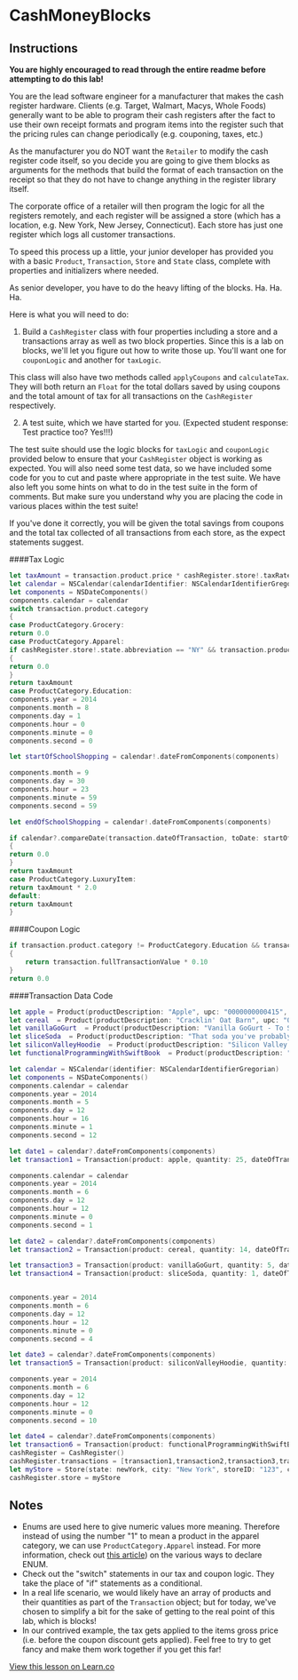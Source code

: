 

# CashMoneyBlocks

## Instructions

**You are highly encouraged to read through the entire readme before attempting to do this lab!**

You are the lead software engineer for a manufacturer that makes the cash register hardware. Clients (e.g. Target, Walmart, Macys, Whole Foods) generally want to be able to program their cash registers after the fact to use their own receipt formats and program items into the register such that the pricing rules can change periodically (e.g. couponing, taxes, etc.)

As the manufacturer you do NOT want the `Retailer` to modify the cash register code itself, so you decide you are going to give them blocks as arguments for the methods that build the format of each transaction on the receipt so that they do not have to change anything in the register library itself.

The corporate office of a retailer will then program the logic for all the registers remotely, and each register will be assigned a store (which has a location, e.g. New York, New Jersey, Connecticut). Each store has just one register which logs all customer transactions.

To speed this process up a little, your junior developer has provided you with a basic `Product`, `Transaction`, `Store` and `State` class, complete with properties and initializers where needed.

As senior developer, you have to do the heavy lifting of the blocks. Ha. Ha. Ha.

Here is what you will need to do:

1) Build a `CashRegister` class with four properties including a store and a transactions array as well as two block properties. Since this is a lab on blocks, we'll let you figure out how to write those up. You'll want one for `couponLogic` and another for `taxLogic`.

This class will also have two methods called `applyCoupons` and `calculateTax`. They will both return an `Float` for the total dollars saved by using coupons and the total amount of tax for all transactions on the `CashRegister` respectively.

2) A test suite, which we have started for you. (Expected student response: Test practice too? Yes!!!)

The test suite should use the logic blocks for `taxLogic` and `couponLogic` provided below to ensure that your `CashRegister` object is working as expected. You will also need some test data, so we have included some code for you to cut and paste where appropriate in the test suite. We have also left you some hints on what to do in the test suite in the form of comments. But make sure you understand why you are placing the code in various places within the test suite!

If you've done it correctly, you will be given the total savings from coupons and the total tax collected of all transactions from each store, as the expect statements suggest.

####Tax Logic
```swift
let taxAmount = transaction.product.price * cashRegister.store!.taxRate
let calendar = NSCalendar(calendarIdentifier: NSCalendarIdentifierGregorian)
let components = NSDateComponents()
components.calendar = calendar
switch transaction.product.category
{
case ProductCategory.Grocery:
return 0.0
case ProductCategory.Apparel:
if cashRegister.store!.state.abbreviation == "NY" && transaction.product.price < 100.0
{
return 0.0
}
return taxAmount
case ProductCategory.Education:
components.year = 2014
components.month = 8
components.day = 1
components.hour = 0
components.minute = 0
components.second = 0

let startOfSchoolShopping = calendar!.dateFromComponents(components)

components.month = 9
components.day = 30
components.hour = 23
components.minute = 59
components.second = 59

let endOfSchoolShopping = calendar!.dateFromComponents(components)

if calendar?.compareDate(transaction.dateOfTransaction, toDate: startOfSchoolShopping!, toUnitGranularity: NSCalendarUnit.MinuteCalendarUnit) == NSComparisonResult.OrderedAscending && calendar?.compareDate(transaction.dateOfTransaction, toDate: endOfSchoolShopping!, toUnitGranularity: NSCalendarUnit.MinuteCalendarUnit) == NSComparisonResult.OrderedDescending
{
return 0.0
}
return taxAmount
case ProductCategory.LuxuryItem:
return taxAmount * 2.0
default:
return taxAmount
}
```


####Coupon Logic
```swift
if transaction.product.category != ProductCategory.Education && transaction.fullTransactionValue > 10.0
{
    return transaction.fullTransactionValue * 0.10
}
return 0.0
```


####Transaction Data Code

```swift
let apple = Product(productDescription: "Apple", upc: "0000000000415", price: 0.95, measure: "ea", category: ProductCategory.Grocery)
let cereal  = Product(productDescription: "Cracklin' Oat Barn", upc: "0038000045310", price: 4.99, measure: "oz", category: ProductCategory.Grocery)
let vanillaGoGurt  = Product(productDescription: "Vanilla GoGurt - To Stay, 7 oz", upc: "0038000045302", price: 1.99, measure: "oz", category: ProductCategory.Grocery)
let sliceSoda  = Product(productDescription: "That soda you've probably heard of was once a competitor to Sprite", upc: "12000810060", price: 1.99, measure: "fl oz", category: ProductCategory.Grocery)
let siliconValleyHoodie  = Product(productDescription: "Silicon Valley Hoodie - Size M", upc: "55000030387", price: 42.99, measure: "Mens Tee", category: ProductCategory.Apparel)
let functionalProgrammingWithSwiftBook  = Product(productDescription: "Functional Programming in Swift", upc: "66611000000", price: 29.99, measure: "pages", category: ProductCategory.Education)

let calendar = NSCalendar(identifier: NSCalendarIdentifierGregorian)
let components = NSDateComponents()
components.calendar = calendar
components.year = 2014
components.month = 5
components.day = 12
components.hour = 16
components.minute = 1
components.second = 12

let date1 = calendar?.dateFromComponents(components)
let transaction1 = Transaction(product: apple, quantity: 25, dateOfTransaction: date1)

components.calendar = calendar
components.year = 2014
components.month = 6
components.day = 12
components.hour = 12
components.minute = 0
components.second = 1

let date2 = calendar?.dateFromComponents(components)
let transaction2 = Transaction(product: cereal, quantity: 14, dateOfTransaction: date2)

let transaction3 = Transaction(product: vanillaGoGurt, quantity: 5, dateOfTransaction: date2)
let transaction4 = Transaction(product: sliceSoda, quantity: 1, dateOfTransaction: date2)


components.year = 2014
components.month = 6
components.day = 12
components.hour = 12
components.minute = 0
components.second = 4

let date3 = calendar?.dateFromComponents(components)
let transaction5 = Transaction(product: siliconValleyHoodie, quantity: 1, dateOfTransaction: date3)

components.year = 2014
components.month = 6
components.day = 12
components.hour = 12
components.minute = 0
components.second = 10

let date4 = calendar?.dateFromComponents(components)
let transaction6 = Transaction(product: functionalProgrammingWithSwiftBook, quantity: 1, dateOfTransaction: date4)
cashRegister = CashRegister()
cashRegister.transactions = [transaction1,transaction2,transaction3,transaction4,transaction5,transaction6]
let myStore = Store(state: newYork, city: "New York", storeID: "123", cashRegister: cashRegister)
cashRegister.store = myStore 
```

## Notes

* Enums are used here to give numeric values more meaning. Therefore instead of using the number "1" to mean a product in the apparel category, we can use `ProductCategory.Apparel` instead. For more information, check out [this article](https://developer.apple.com/library/ios/documentation/Swift/Conceptual/Swift_Programming_Language/Enumerations.html)) on the various ways to declare ENUM.
* Check out the "switch" statements in our tax and coupon logic. They take the place of "if" statements as a conditional.
* In a real life scenario, we would likely have an array of products and their quantities as part of the `Transaction` object; but for today, we've chosen to simplify a bit for the sake of getting to the real point of this lab, which is blocks!
* In our contrived example, the tax gets applied to the items gross price (i.e. before the coupon discount gets applied). Feel free to try to get fancy and make them work together if you get this far!

<a href='https://learn.co/lessons/swift-CashMoneyBlocks' data-visibility='hidden'>View this lesson on Learn.co</a>
